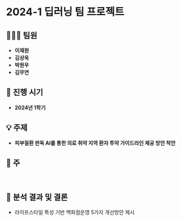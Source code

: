 #  **2024-1 딥러닝 팀 프로젝트**

## 🧑‍🤝‍🧑 **팀원**
- **이재원**
- **김상욱**
- **박원우**
- **김무연**

## 📅 **진행 시기**
- **2024년 1학기**

## 💡 **주제**
- **피부질환 판독 AI를 통한 의료 취약 지역 환자 투약 가이드라인 제공 방안 착안**

##  📌 **주**


<br/>

## 📝 **분석 결과 및 결론**

- 라이프스타일 특성 기반 백화점운영 5가지 개선방안 제시


